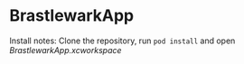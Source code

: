 # BrastlewarkApp

Install notes: 
  Clone the repository, run `pod install` and open *BrastlewarkApp.xcworkspace*
